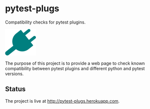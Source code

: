 # pytest-plugs #

Compatibility checks for pytest plugins. 

![plug](static/electrical-plug-th.png)

The purpose of this project is to provide a web page to
check known compatibility between pytest plugins and 
different python and pytest versions.

## Status ##

The project is live at http://pytest-plugs.herokuapp.com.


